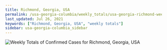 ```yaml
---
title: Richmond, Georgia, USA
permalink: /usa-georgia-columbia/weekly_totals/usa-georgia-richmond-weekly_totals.html
last_updated: Jul 26, 2021
keywords: ["Richmond, Georgia, USA", "weekly totals"]
sidebar: usa-georgia-columbia_sidebar
---
```


![Weekly Totals of Confirmed Cases for Richmond, Georgia, USA](/covid_tracker/images/graphs/usa-georgia-richmond-weekly_totals_graph.png)
